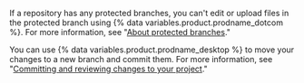 If a repository has any protected branches, you can't edit or upload files in the protected branch using {% data variables.product.prodname_dotcom %}. For more information, see "[About protected branches](/articles/about-protected-branches)."

You can use {% data variables.product.prodname_desktop %} to move your changes to a new branch and commit them. For more information, see "[Committing and reviewing changes to your project](/desktop/contributing-to-projects/committing-and-reviewing-changes-to-your-project)."
